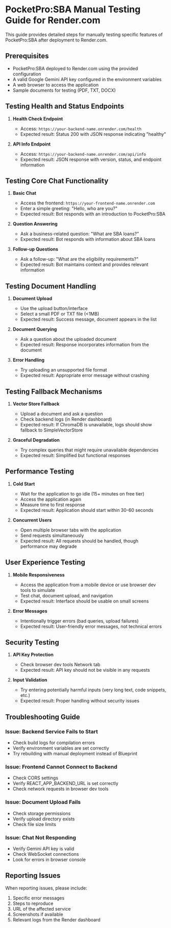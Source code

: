 # PocketPro:SBA Manual Testing Guide for Render.com

This guide provides detailed steps for manually testing specific features of PocketPro:SBA after deployment to Render.com.

## Prerequisites

- PocketPro:SBA deployed to Render.com using the provided configuration
- A valid Google Gemini API key configured in the environment variables
- A web browser to access the application
- Sample documents for testing (PDF, TXT, DOCX)

## Testing Health and Status Endpoints

1. **Health Check Endpoint**
   - Access: `https://your-backend-name.onrender.com/health`
   - Expected result: Status 200 with JSON response indicating "healthy"

2. **API Info Endpoint**
   - Access: `https://your-backend-name.onrender.com/api/info`
   - Expected result: JSON response with version, status, and endpoint information

## Testing Core Chat Functionality

1. **Basic Chat**
   - Access the frontend: `https://your-frontend-name.onrender.com`
   - Enter a simple greeting: "Hello, who are you?"
   - Expected result: Bot responds with an introduction to PocketPro:SBA

2. **Question Answering**
   - Ask a business-related question: "What are SBA loans?"
   - Expected result: Bot responds with information about SBA loans

3. **Follow-up Questions**
   - Ask a follow-up: "What are the eligibility requirements?"
   - Expected result: Bot maintains context and provides relevant information

## Testing Document Handling

1. **Document Upload**
   - Use the upload button/interface
   - Select a small PDF or TXT file (<1MB)
   - Expected result: Success message, document appears in the list

2. **Document Querying**
   - Ask a question about the uploaded document
   - Expected result: Response incorporates information from the document

3. **Error Handling**
   - Try uploading an unsupported file format
   - Expected result: Appropriate error message without crashing

## Testing Fallback Mechanisms

1. **Vector Store Fallback**
   - Upload a document and ask a question
   - Check backend logs (in Render dashboard)
   - Expected result: If ChromaDB is unavailable, logs should show fallback to SimpleVectorStore

2. **Graceful Degradation**
   - Try complex queries that might require unavailable dependencies
   - Expected result: Simplified but functional responses

## Performance Testing

1. **Cold Start**
   - Wait for the application to go idle (15+ minutes on free tier)
   - Access the application again
   - Measure time to first response
   - Expected result: Application should start within 30-60 seconds

2. **Concurrent Users**
   - Open multiple browser tabs with the application
   - Send requests simultaneously
   - Expected result: All requests should be handled, though performance may degrade

## User Experience Testing

1. **Mobile Responsiveness**
   - Access the application from a mobile device or use browser dev tools to simulate
   - Test chat, document upload, and navigation
   - Expected result: Interface should be usable on small screens

2. **Error Messages**
   - Intentionally trigger errors (bad queries, upload failures)
   - Expected result: User-friendly error messages, not technical errors

## Security Testing

1. **API Key Protection**
   - Check browser dev tools Network tab
   - Expected result: API key should not be visible in any requests

2. **Input Validation**
   - Try entering potentially harmful inputs (very long text, code snippets, etc.)
   - Expected result: Proper handling without security issues

## Troubleshooting Guide

### Issue: Backend Service Fails to Start
- Check build logs for compilation errors
- Verify environment variables are set correctly
- Try rebuilding with manual deployment instead of Blueprint

### Issue: Frontend Cannot Connect to Backend
- Check CORS settings
- Verify REACT_APP_BACKEND_URL is set correctly
- Check network requests in browser dev tools

### Issue: Document Upload Fails
- Check storage permissions
- Verify upload directory exists
- Check file size limits

### Issue: Chat Not Responding
- Verify Gemini API key is valid
- Check WebSocket connections
- Look for errors in browser console

## Reporting Issues

When reporting issues, please include:
1. Specific error messages
2. Steps to reproduce
3. URL of the affected service
4. Screenshots if available
5. Relevant logs from the Render dashboard
